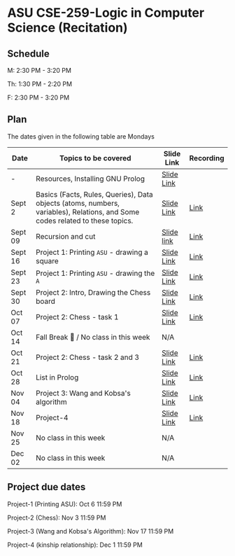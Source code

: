 # ASU CSE-259-Logic in Computer Science (Recitation)

## Schedule
M: 2:30 PM - 3:20 PM

Th: 1:30 PM - 2:20 PM

F: 2:30 PM - 3:20 PM

## Plan
The dates given in the following table are Mondays

|Date|Topics to be covered|Slide Link|Recording|
|----|--------------------|----------|---------|
|-|Resources, Installing GNU Prolog|[Slide Link](./CSE%20259%20-%20Resources_and_GNU_Prolog_Installation.pdf)||
|Sept 2|Basics (Facts, Rules, Queries), Data objects (atoms, numbers, variables), Relations, and Some codes related to these topics.|[Slide Link](./Recitation-1/CSE%20259%20-%20Recitation%201.pdf)|[Link](https://drive.google.com/file/d/1tuhWcSTVhozeeuNUXi7Qc8t4mkeDMiOX/view?usp=sharing)|
|Sept 09|Recursion and cut|[Slide link](./Recitation-2/CSE%20259%20-%20Recitation%202.pdf)|[Link](https://drive.google.com/file/d/1JLS0ndjW2huQKrDFMzoHQC1X4k4W97mz/view?usp=sharing)|
|Sept 16|Project 1: Printing `ASU` - drawing a square|[Slide Link](./Recitation-3/CSE%20259%20-%20Recitation%203.pdf)|[Link](https://drive.google.com/file/d/13erKU4JVcS57l2WNVT6kJV2bzz7Aahle/view?usp=sharing)|
|Sept 23|Project 1: Printing `ASU` - drawing the `A`|[Slide Link](./Recitation-4/CSE%20259%20-%20Recitation%204.pdf)|[Link](https://drive.google.com/file/d/1qLEf8UxF778A5YtAov3JL3MzW1dtguMa/view?usp=sharing)|
|Sept 30|Project 2: Intro, Drawing the Chess board|[Slide Link](./Recitation-5/CSE%20259%20-%20Recitation%205.pdf)|[Link](https://drive.google.com/file/d/1_Whw-ZyqzydpYA7H22VYu2KO5t9phIfE/view?usp=sharing)|
|Oct 07|Project 2: Chess - task 1|[Slide Link](./Recitation-6/CSE%20259%20-%20Recitation%206.pdf)|[Link](https://drive.google.com/file/d/1FYvTIalAtXxyyJWW9nCDxPgseyu_W83P/view?usp=sharing)|
|Oct 14|Fall Break 🌴 / No class in this week|N/A||
|Oct 21|Project 2: Chess - task 2 and 3|[Slide Link](./Recitation-7/CSE%20259%20-%20Recitation%207.pdf)|[Link](https://drive.google.com/file/d/18phN2LiiftEM0vMFxFO-skYLmcJLosrW/view?usp=sharing)|
|Oct 28|List in Prolog|[Slide Link](./Recitation-8/CSE%20259%20-%20Recitation%208.pdf)|[Link](https://drive.google.com/file/d/1HxqUdqzLNtFDaY6Ow6EWQ6W0uhYmFE9k/view?usp=sharing)|
|Nov 04|Project 3: Wang and Kobsa's algorithm|[Slide Link](./Recitation-9/CSE%20259%20-%20Recitation%209.pdf)|[Link](https://drive.google.com/file/d/11D7hXbBzhvNGRZp5J9go2tiw4Ymg3p8N/view?usp=sharing)|
|Nov 18|Project-4|[Slide Link](./Recitation-10/CSE%20259%20-%20Recitation%2010.pdf)|[Link](https://drive.google.com/file/d/1cDnpqitssdn35Xm2MF-BudJ3Yb5uyv-7/view?usp=sharing)|
|Nov 25|No class in this week|N/A||
|Dec 02|No class in this week|N/A||


## Project due dates
Project-1 (Printing ASU):  Oct 6 11:59 PM

Project-2 (Chess): Nov 3 11:59 PM

Project-3 (Wang and Kobsa's Algorithm): Nov 17 11:59 PM

Project-4 (kinship relationship): Dec 1 11:59 PM